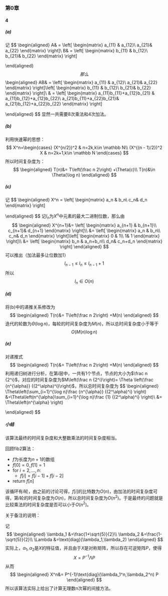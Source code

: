 ### 第0章

#### 4

##### (a)

记
$$
\begin{aligned}
A& = \left[
 \begin{matrix}
   a_{11} & a_{12}\\
    a_{21}&  a_{22}
  \end{matrix}
  \right]\\
B& = \left[
 \begin{matrix}
   b_{11} & b_{12}\\
    b_{21}&  b_{22}
  \end{matrix}
  \right]
  
  \end{aligned}
$$
那么
$$
\begin{aligned}
AB& = \left[
 \begin{matrix}
   a_{11} & a_{12}\\
    a_{21}&  a_{22}
  \end{matrix}
  \right]\left[
 \begin{matrix}
   b_{11} & b_{12}\\
    b_{21}&  b_{22}
  \end{matrix}
  \right]\\
& = \left[
 \begin{matrix}
   a_{11}b_{11}+a_{12}b_{21} & a_{11}b_{12}+a_{12}b_{22}\\
    a_{21}b_{11}+a_{22}b_{21}&  a_{21}b_{12}+a_{22}b_{22}
  \end{matrix}
  \right]
  
  \end{aligned}
$$
显然一共需要$8$次乘法和$4$次加法。



##### (b)

利用快速幂的思想：
$$
X^n=\begin{cases}
(X^{n/2})^2 & n=2k,k\in \mathbb N\\
(X^{(n - 1)/2})^2 X  & n=2k+1,k\in \mathbb N
\end{cases}
$$
所以时间复杂度为：
$$
\begin{aligned}
T(n)&= T\left(\frac n 2\right) +\Theta(c)\\
 T(n)&\in \Theta(\log n)
  \end{aligned}
$$



##### (c)

记
$$
\begin{aligned}
X^n = \left[
 \begin{matrix}
   a_n & b_n\\
   c_n&  d_n
  \end{matrix}
  \right]
  
  \end{aligned}
$$
记$l_n$为$X^n$中元素的最大二进制位数，那么由
$$
\begin{aligned}
X^{n+1}&= \left[
 \begin{matrix}
   a_{n+1} & b_{n+1}\\
   c_{n+1}&  d_{n+1}
  \end{matrix}
  \right]\\
  &= \left[
 \begin{matrix}
   a_n & b_n\\
   c_n&  d_n
  \end{matrix}
  \right]\left[
 \begin{matrix}
   0 & 1\\
   1& 1
  \end{matrix}
  \right]\\
  &=  \left[
 \begin{matrix}
   b_n & a_n+b_n\\
   d_n&  c_n+d_n
  \end{matrix}
  \right]
  \end{aligned}
$$
可以推出（加法最多让位数加$1$）
$$
l_{n-1}\le l_n \le l_{n-1} + 1
$$
所以
$$
l_n \in O(n)
$$



##### (d)

将(b)中的递推关系修改为
$$
\begin{aligned}
T(n)&= T\left(\frac n 2\right) +M(n)
  \end{aligned}
$$
迭代的轮数为$\Theta(\log n)$，每轮的时间复杂度为$M(n)$，所以总时间复杂度小于等于
$$
O(M(n)\log n)
$$



##### (e)

对递推式
$$
\begin{aligned}
T(n)&= T\left(\frac n 2\right) +M(n)
  \end{aligned}
$$
利用递归树进行分析，在第$i$层中，一共有$1$个节点，节点的大小为$\frac n {2^i}$，对应的时间复杂度为$M\left(\frac n {2^i}\right)= \Theta \left(\frac {n^{\alpha}} {(2^\alpha)^i}\right)$，所以总时间复杂度为
$$
\begin{aligned}
\Theta\left(\sum_{i=1}^{\log n}\frac {n^{\alpha}} {(2^\alpha)^i}  \right)
&=\Theta\left(n^{\alpha}\sum_{i=1}^{\log n}\frac {1} {(2^\alpha)^i}  \right)\\
&= \Theta\left(n^{\alpha} \right)

\end{aligned}
$$



##### 小结

该算法最终的时间复杂度和大整数乘法的时间复杂度相当。

回顾fib2算法：

- $f$为长度为$n+1$的数组
- $f[0]=0,f[1]=1$
- for $i=2,\ldots, n$:
  - $f[i]=f[i-1]+f[i-2]$
- return $f[n]$

该循环有$i$轮，由之前的讨论可得，$f[i]$的比特数为$O(n)$，由加法的时间复杂度可得，第$i$轮的时间复杂度为$O(n)$，所以总时间复杂度为$O(n^2)$。于是最终的问题就是比较乘法的时间复杂度是否可以小于$O(n^2)$。

关于备注的说明：

记
$$
\begin{aligned}
\lambda_1 &=\frac{1+\sqrt{5}}{2}\\
\lambda_2 &=\frac{1-\sqrt{5}}{2}\\
\Lambda &=\text{diag}(\lambda_1,\lambda_2)
\end{aligned}
$$
实际上，$\alpha_1,\alpha_2$是$X$的特征值，并且由于$X$是对称矩阵，所以存在可逆矩阵$P$，使得
$$
X=P^{-1}\Lambda P
$$
从而
$$
\begin{aligned} 
X^n&= P^{-1}\text{diag}(\lambda_1^n,\lambda_2^n) P
\end{aligned}
$$
所以该算法实际上给出了计算无理数$n$次幂的间接方法。



